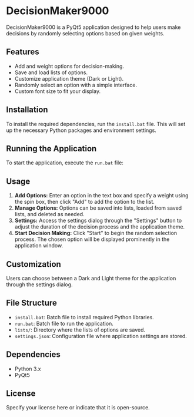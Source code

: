 
# DecisionMaker9000

DecisionMaker9000 is a PyQt5 application designed to help users make decisions by randomly selecting options based on given weights.

## Features

- Add and weight options for decision-making.
- Save and load lists of options.
- Customize application theme (Dark or Light).
- Randomly select an option with a simple interface.
- Custom font size to fit your display.

## Installation

To install the required dependencies, run the `install.bat` file. This will set up the necessary Python packages and environment settings.

## Running the Application

To start the application, execute the `run.bat` file:

## Usage

1. **Add Options:** Enter an option in the text box and specify a weight using the spin box, then click "Add" to add the option to the list.
2. **Manage Options:** Options can be saved into lists, loaded from saved lists, and deleted as needed.
3. **Settings:** Access the settings dialog through the "Settings" button to adjust the duration of the decision process and the application theme.
4. **Start Decision Making:** Click "Start" to begin the random selection process. The chosen option will be displayed prominently in the application window.

## Customization

Users can choose between a Dark and Light theme for the application through the settings dialog.

## File Structure

- `install.bat`: Batch file to install required Python libraries.
- `run.bat`: Batch file to run the application.
- `lists/`: Directory where the lists of options are saved.
- `settings.json`: Configuration file where application settings are stored.

## Dependencies

- Python 3.x
- PyQt5

## License

Specify your license here or indicate that it is open-source.

```

